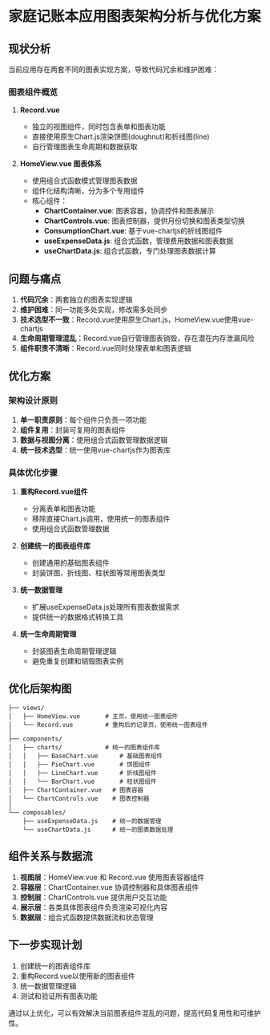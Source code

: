 # 家庭记账本应用图表架构分析与优化方案

## 现状分析

当前应用存在两套不同的图表实现方案，导致代码冗余和维护困难：

### 图表组件概览

1. **Record.vue**
   - 独立的视图组件，同时包含表单和图表功能
   - 直接使用原生Chart.js渲染饼图(doughnut)和折线图(line)
   - 自行管理图表生命周期和数据获取

2. **HomeView.vue 图表体系**
   - 使用组合式函数模式管理图表数据
   - 组件化结构清晰，分为多个专用组件
   - 核心组件：
     - **ChartContainer.vue**: 图表容器，协调控件和图表展示
     - **ChartControls.vue**: 图表控制器，提供月份切换和图表类型切换
     - **ConsumptionChart.vue**: 基于vue-chartjs的折线图组件
     - **useExpenseData.js**: 组合式函数，管理费用数据和图表数据
     - **useChartData.js**: 组合式函数，专门处理图表数据计算

## 问题与痛点

1. **代码冗余**：两套独立的图表实现逻辑
2. **维护困难**：同一功能多处实现，修改需多处同步
3. **技术选型不一致**：Record.vue使用原生Chart.js，HomeView.vue使用vue-chartjs
4. **生命周期管理混乱**：Record.vue自行管理图表销毁，存在潜在内存泄漏风险
5. **组件职责不清晰**：Record.vue同时处理表单和图表逻辑

## 优化方案

### 架构设计原则

1. **单一职责原则**：每个组件只负责一项功能
2. **组件复用**：封装可复用的图表组件
3. **数据与视图分离**：使用组合式函数管理数据逻辑
4. **统一技术选型**：统一使用vue-chartjs作为图表库

### 具体优化步骤

1. **重构Record.vue组件**
   - 分离表单和图表功能
   - 移除直接Chart.js调用，使用统一的图表组件
   - 使用组合式函数管理数据

2. **创建统一的图表组件库**
   - 创建通用的基础图表组件
   - 封装饼图、折线图、柱状图等常用图表类型

3. **统一数据管理**
   - 扩展useExpenseData.js处理所有图表数据需求
   - 提供统一的数据格式转换工具

4. **统一生命周期管理**
   - 封装图表生命周期管理逻辑
   - 避免重复创建和销毁图表实例

## 优化后架构图

```
├── views/
│   ├── HomeView.vue       # 主页，使用统一图表组件
│   └── Record.vue         # 重构后的记录页，使用统一图表组件
│
├── components/
│   ├── charts/            # 统一的图表组件库
│   │   ├── BaseChart.vue      # 基础图表组件
│   │   ├── PieChart.vue       # 饼图组件
│   │   ├── LineChart.vue      # 折线图组件
│   │   └── BarChart.vue       # 柱状图组件
│   ├── ChartContainer.vue   # 图表容器
│   └── ChartControls.vue    # 图表控制器
│
└── composables/
    ├── useExpenseData.js    # 统一的数据管理
    └── useChartData.js      # 统一的图表数据处理
```

## 组件关系与数据流

1. **视图层**：HomeView.vue 和 Record.vue 使用图表容器组件
2. **容器层**：ChartContainer.vue 协调控制器和具体图表组件
3. **控制层**：ChartControls.vue 提供用户交互功能
4. **展示层**：各类具体图表组件负责渲染可视化内容
5. **数据层**：组合式函数提供数据流和状态管理

## 下一步实现计划

1. 创建统一的图表组件库
2. 重构Record.vue以使用新的图表组件
3. 统一数据管理逻辑
4. 测试和验证所有图表功能

通过以上优化，可以有效解决当前图表组件混乱的问题，提高代码复用性和可维护性。